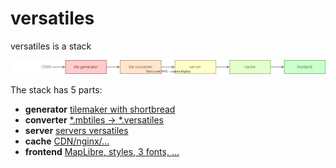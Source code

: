 # versatiles

versatiles is a stack

<img src="https://github.com/versatiles-org/.github/raw/main/profile/stack.svg">

The stack has 5 parts:

- **generator** [tilemaker with shortbread](https://github.com/versatiles-org/versatiles-generator) 
- **converter** [*.mbtiles -> *.versatiles](https://github.com/versatiles-org/versatiles-converter)
- **server** [servers versatiles](https://github.com/versatiles-org/versatiles-server)
- **cache** [CDN/nginx/...]()
- **frontend** [MapLibre, styles, 3 fonts, ...](https://github.com/versatiles-org/versatiles-frontend)

